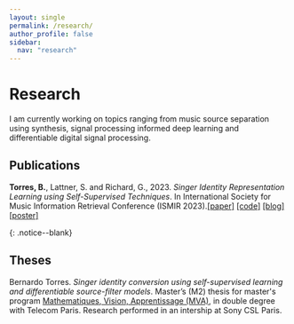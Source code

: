 ```yaml
---
layout: single
permalink: /research/
author_profile: false
sidebar:
  nav: "research"
---
```


<div markdown = "1">

# Research
I am currently working on topics ranging from music source separation using synthesis, signal processing informed deep learning and differentiable digital signal processing.


<!-- You can find detailed lists of  

1. [Projects](/projects/) and main research axes.
2. [Scientific publications](/publications/) and other papers. -->


## Publications  


**Torres, B.**, Lattner, S. and Richard, G., 2023. *Singer Identity Representation Learning using Self-Supervised Techniques*. In International Society for Music Information Retrieval Conference (ISMIR 2023).[[paper]](https://telecom-paris.hal.science/hal-04186048v1/document) [[code]](https://github.com/SonyCSLParis/ssl-singer-identity)  [[blog]](https://sites.google.com/view/singer-representation-learning) [[poster]](/documents/ISMIR_23_Poster.pdf) 
</div>{: .notice--blank}

## Theses

Bernardo Torres. *Singer identity conversion using self-supervised learning and differentiable source-filter models*. Master’s (M2) thesis for master's program [Mathematiques, Vision, Apprentissage (MVA)](https://www.master-mva.com/),
in double degree with Telecom Paris. Research performed in an intership at Sony CSL Paris.